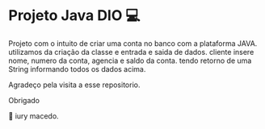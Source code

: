 # Projeto Java DIO 💻

Projeto com o intuito de criar uma conta no banco com a plataforma JAVA.
utilizamos da criação da classe e entrada e saida de dados.
cliente insere nome, numero da conta, agencia e saldo da conta.
tendo retorno de uma String informando todos os dados acima.

Agradeço pela visita a esse repositorio.

Obrigado

🧔 iury macedo.